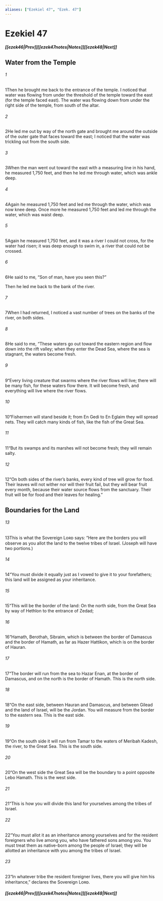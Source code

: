 ```yaml
---
aliases: ["Ezekiel 47", "Ezek. 47"]
---
```

# Ezekiel 47
##### <span class=arrow-left></span>[[ezek46|Prev]]<span class=navigation-separator></span>[[ezek47notes|Notes]]<span class=navigation-separator></span>[[ezek48|Next]]<span class=arrow-right></span>
## Water from the Temple
###### 1
<span class=verse-first>1</span>Then he brought me back to the entrance of the temple. I noticed that water was flowing from under the threshold of the temple toward the east (for the temple faced east). The water was flowing down from under the right side of the temple, from south of the altar.
###### 2
<span class=verse-body>2</span>He led me out by way of the north gate and brought me around the outside of the outer gate that faces toward the east; I noticed that the water was trickling out from the south side.
<div class=paragraph-break></div>

###### 3
<span class=verse-first>3</span>When the man went out toward the east with a measuring line in his hand, he measured 1,750 feet, and then he led me through water, which was ankle deep.
###### 4
<span class=verse-body>4</span>Again he measured 1,750 feet and led me through the water, which was now knee deep. Once more he measured 1,750 feet and led me through the water, which was waist deep.
###### 5
<span class=verse-body>5</span>Again he measured 1,750 feet, and it was a river I could not cross, for the water had risen; it was deep enough to swim in, a river that could not be crossed.
###### 6
<span class=verse-body>6</span>He said to me, “Son of man, have you seen this?”
<div class=paragraph-break></div>

Then he led me back to the bank of the river.
###### 7
<span class=verse-body>7</span>When I had returned, I noticed a vast number of trees on the banks of the river, on both sides.
###### 8
<span class=verse-body>8</span>He said to me, “These waters go out toward the eastern region and flow down into the rift valley; when they enter the Dead Sea, where the sea is stagnant, the waters become fresh.
###### 9
<span class=verse-body>9</span>“Every living creature that swarms where the river flows will live; there will be many fish, for these waters flow there. It will become fresh, and everything will live where the river flows.
###### 10
<span class=verse-body>10</span>“Fishermen will stand beside it; from En Gedi to En Eglaim they will spread nets. They will catch many kinds of fish, like the fish of the Great Sea.
###### 11
<span class=verse-body>11</span>“But its swamps and its marshes will not become fresh; they will remain salty.
###### 12
<span class=verse-body>12</span>“On both sides of the river’s banks, every kind of tree will grow for food. Their leaves will not wither nor will their fruit fail, but they will bear fruit every month, because their water source flows from the sanctuary. Their fruit will be for food and their leaves for healing.”
## Boundaries for the Land
###### 13
<span class=verse-first>13</span>This is what the Sovereign Lᴏʀᴅ says: “Here are the borders you will observe as you allot the land to the twelve tribes of Israel. (Joseph will have two portions.)
###### 14
<span class=verse-body>14</span>“You must divide it equally just as I vowed to give it to your forefathers; this land will be assigned as your inheritance.
<div class=paragraph-break></div>

###### 15
<span class=verse-first>15</span>“This will be the border of the land: On the north side, from the Great Sea by way of Hethlon to the entrance of Zedad;
###### 16
<span class=verse-body>16</span>“Hamath, Berothah, Sibraim, which is between the border of Damascus and the border of Hamath, as far as Hazer Hattikon, which is on the border of Hauran.
###### 17
<span class=verse-body>17</span>“The border will run from the sea to Hazar Enan, at the border of Damascus, and on the north is the border of Hamath. This is the north side.
<div class=paragraph-break></div>

###### 18
<span class=verse-first>18</span>“On the east side, between Hauran and Damascus, and between Gilead and the land of Israel, will be the Jordan. You will measure from the border to the eastern sea. This is the east side.
<div class=paragraph-break></div>

###### 19
<span class=verse-first>19</span>“On the south side it will run from Tamar to the waters of Meribah Kadesh, the river, to the Great Sea. This is the south side.
<div class=paragraph-break></div>

###### 20
<span class=verse-first>20</span>“On the west side the Great Sea will be the boundary to a point opposite Lebo Hamath. This is the west side.
<div class=paragraph-break></div>

###### 21
<span class=verse-first>21</span>“This is how you will divide this land for yourselves among the tribes of Israel.
###### 22
<span class=verse-body>22</span>“You must allot it as an inheritance among yourselves and for the resident foreigners who live among you, who have fathered sons among you. You must treat them as native-born among the people of Israel; they will be allotted an inheritance with you among the tribes of Israel.
###### 23
<span class=verse-body>23</span>“In whatever tribe the resident foreigner lives, there you will give him his inheritance,” declares the Sovereign Lᴏʀᴅ.
##### <span class=arrow-left></span>[[ezek46|Prev]]<span class=navigation-separator></span>[[ezek47notes|Notes]]<span class=navigation-separator></span>[[ezek48|Next]]<span class=arrow-right></span>